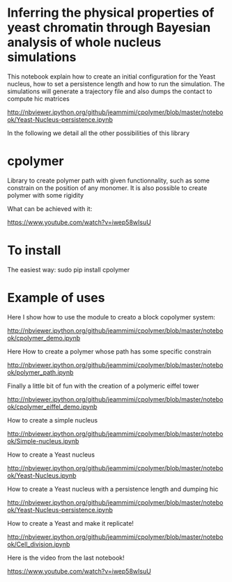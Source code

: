 Inferring the physical properties of yeast chromatin through Bayesian analysis of whole nucleus simulations
=======

This notebook explain how to create an initial configuration for the Yeast nucleus, how to set a persistence length 
and how to run the simulation.
The simulations will generate a trajectory file and also dumps the contact to compute hic
matrices

http://nbviewer.ipython.org/github/jeammimi/cpolymer/blob/master/notebook/Yeast-Nucleus-persistence.ipynb


In the following we detail all the other possibilities of this library

cpolymer
========

Library to create polymer path with given functionnality, such as
some constrain on the position of any monomer.
It is also possible to create polymer with some rigidity

What can be achieved with it:

https://www.youtube.com/watch?v=iwep58wIsuU

To install
=======

The easiest way:
sudo pip install cpolymer

Example of uses
=======

Here I show how to use the module to creato a block copolymer system:

http://nbviewer.ipython.org/github/jeammimi/cpolymer/blob/master/notebook/cpolymer_demo.ipynb

Here How to create a polymer whose path has some specific constrain

http://nbviewer.ipython.org/github/jeammimi/cpolymer/blob/master/notebook/polymer_path.ipynb

Finally a little bit of fun with the creation of a polymeric eiffel tower 

http://nbviewer.ipython.org/github/jeammimi/cpolymer/blob/master/notebook/cpolymer_eiffel_demo.ipynb

How to create a simple nucleus

http://nbviewer.ipython.org/github/jeammimi/cpolymer/blob/master/notebook/Simple-nucleus.ipynb

How to create a Yeast nucleus

http://nbviewer.ipython.org/github/jeammimi/cpolymer/blob/master/notebook/Yeast-Nucleus.ipynb

How to create a Yeast nucleus with a persistence length and dumping hic

http://nbviewer.ipython.org/github/jeammimi/cpolymer/blob/master/notebook/Yeast-Nucleus-persistence.ipynb

How to create a Yeast and make it replicate!

http://nbviewer.ipython.org/github/jeammimi/cpolymer/blob/master/notebook/Cell_division.ipynb


Here is the video from the last notebook!

https://www.youtube.com/watch?v=iwep58wIsuU


